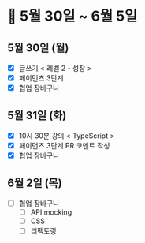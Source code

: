 # 🐯 5월 30일 ~ 6월 5일

## 5월 30일 (월)

- [x] 글쓰기 < 레벨 2 - 성장 >
- [x] 페이먼츠 3단계
- [x] 협업 장바구니

## 5월 31일 (화)

- [x] 10시 30분 강의 < TypeScript >
- [x] 페이먼츠 3단계 PR 코멘트 작성
- [x] 협업 장바구니

## 6월 2일 (목)

- [ ] 협업 장바구니
  - [ ] API mocking
  - [ ] CSS
  - [ ] 리팩토링
